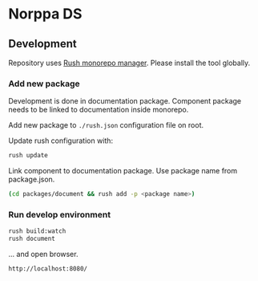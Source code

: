 # Norppa DS

## Development

Repository uses [Rush monorepo manager](https://rushjs.io/). Please install the tool globally.

### Add new package

Development is done in documentation package. Component package needs to be linked to documentation inside monorepo.

Add new package to `./rush.json` configuration file on root. 

Update rush configuration with:

```bash
rush update
```

Link component to documentation package. Use package name from package.json.

```bash
(cd packages/document && rush add -p <package name>)
```


### Run develop environment

```bash
rush build:watch
rush document
```

... and open browser.

```
http://localhost:8080/
```




